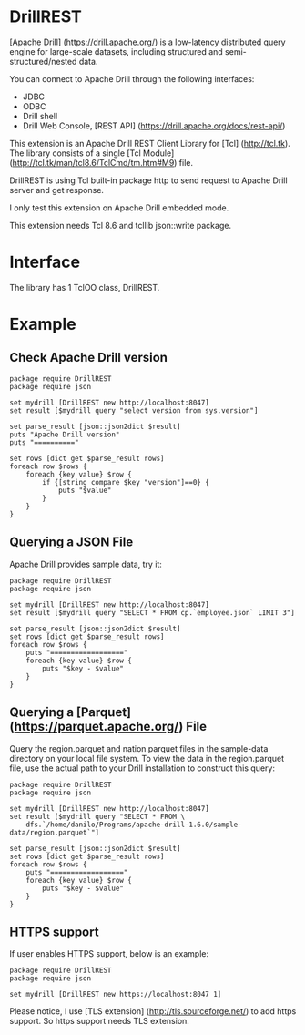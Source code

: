 
DrillREST
=====

[Apache Drill] (https://drill.apache.org/) is a low-latency distributed query engine for large-scale datasets,
including structured and semi-structured/nested data.

You can connect to Apache Drill through the following interfaces:
 * JDBC
 * ODBC
 * Drill shell
 * Drill Web Console, [REST API] (https://drill.apache.org/docs/rest-api/)

This extension is an Apache Drill REST Client Library for [Tcl] (http://tcl.tk).
The library consists of a single [Tcl Module] (http://tcl.tk/man/tcl8.6/TclCmd/tm.htm#M9) file.

DrillREST is using Tcl built-in package http to send request to Apache Drill server and get response.

I only test this extension on Apache Drill embedded mode.

This extension needs Tcl 8.6 and tcllib json::write package.


Interface
=====

The library has 1 TclOO class, DrillREST.


Example
=====

## Check Apache Drill version

    package require DrillREST
    package require json

    set mydrill [DrillREST new http://localhost:8047]
    set result [$mydrill query "select version from sys.version"]

    set parse_result [json::json2dict $result]
    puts "Apache Drill version"
    puts "=========="

    set rows [dict get $parse_result rows]
    foreach row $rows {
        foreach {key value} $row {
            if {[string compare $key "version"]==0} {
                puts "$value"
            }
        }
    }

## Querying a JSON File

Apache Drill provides sample data, try it:

    package require DrillREST
    package require json

    set mydrill [DrillREST new http://localhost:8047]
    set result [$mydrill query "SELECT * FROM cp.`employee.json` LIMIT 3"]

    set parse_result [json::json2dict $result]
    set rows [dict get $parse_result rows]
    foreach row $rows {
        puts "=================="
        foreach {key value} $row {
            puts "$key - $value"
        }
    }

## Querying a [Parquet] (https://parquet.apache.org/) File

Query the region.parquet and nation.parquet files in the sample-data directory on your local file system.
To view the data in the region.parquet file, use the actual path to your Drill installation to construct this query:

    package require DrillREST
    package require json

    set mydrill [DrillREST new http://localhost:8047]
    set result [$mydrill query "SELECT * FROM \
        dfs.`/home/danilo/Programs/apache-drill-1.6.0/sample-data/region.parquet`"]

    set parse_result [json::json2dict $result]
    set rows [dict get $parse_result rows]
    foreach row $rows {
        puts "=================="
        foreach {key value} $row {
            puts "$key - $value"
        }
    }

## HTTPS support

If user enables HTTPS support, below is an example:

    package require DrillREST
    package require json

    set mydrill [DrillREST new https://localhost:8047 1]

Please notice, I use [TLS extension] (http://tls.sourceforge.net/) to add https support.
So https support needs TLS extension.


